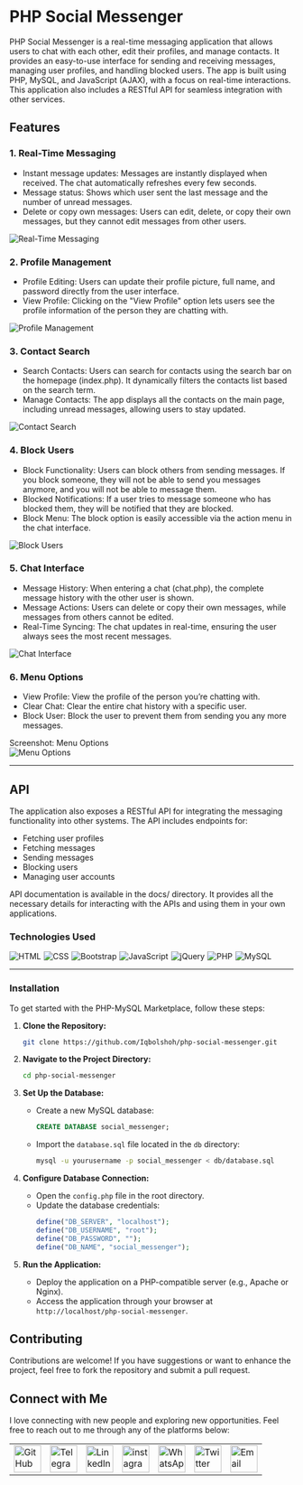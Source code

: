 # PHP Social Messenger

PHP Social Messenger is a real-time messaging application that allows users to chat with each other, edit their profiles, and manage contacts. It provides an easy-to-use interface for sending and receiving messages, managing user profiles, and handling blocked users. The app is built using PHP, MySQL, and JavaScript (AJAX), with a focus on real-time interactions. This application also includes a RESTful API for seamless integration with other services.

## Features

### 1. Real-Time Messaging
   - Instant message updates: Messages are instantly displayed when received. The chat automatically refreshes every few seconds.
   - Message status: Shows which user sent the last message and the number of unread messages.
   - Delete or copy own messages: Users can edit, delete, or copy their own messages, but they cannot edit messages from other users.
 
   ![Real-Time Messaging](./src/images/real_time.png)

### 2. Profile Management
   - Profile Editing: Users can update their profile picture, full name, and password directly from the user interface.
   - View Profile: Clicking on the "View Profile" option lets users see the profile information of the person they are chatting with.

   ![Profile Management](./src/images/profile-management.png)

### 3. Contact Search
   - Search Contacts: Users can search for contacts using the search bar on the homepage (index.php). It dynamically filters the contacts list based on the search term.
   - Manage Contacts: The app displays all the contacts on the main page, including unread messages, allowing users to stay updated.

   ![Contact Search](./src/images/contact-search.png)

### 4. Block Users
   - Block Functionality: Users can block others from sending messages. If you block someone, they will not be able to send you messages anymore, and you will not be able to message them.
   - Blocked Notifications: If a user tries to message someone who has blocked them, they will be notified that they are blocked.
   - Block Menu: The block option is easily accessible via the action menu in the chat interface.

   ![Block Users](./src/images/block-users.png)

### 5. Chat Interface
   - Message History: When entering a chat (chat.php), the complete message history with the other user is shown.
   - Message Actions: Users can delete or copy their own messages, while messages from others cannot be edited.
   - Real-Time Syncing: The chat updates in real-time, ensuring the user always sees the most recent messages.

   ![Chat Interface](./src/images/chat-interface.png)

### 6. Menu Options
   - View Profile: View the profile of the person you’re chatting with.
   - Clear Chat: Clear the entire chat history with a specific user.
   - Block User: Block the user to prevent them from sending you any more messages.

   Screenshot: Menu Options  
   ![Menu Options](https://via.placeholder.com/600x400?text=Menu+Options)

---

## API

The application also exposes a RESTful API for integrating the messaging functionality into other systems. The API includes endpoints for:

- Fetching user profiles
- Fetching messages
- Sending messages
- Blocking users
- Managing user accounts

API documentation is available in the docs/ directory. It provides all the necessary details for interacting with the APIs and using them in your own applications.

### Technologies Used

<div style="display: flex; flex-wrap: wrap; gap: 5px;">
    <img src="https://img.shields.io/badge/HTML-%23E34F26.svg?style=for-the-badge&logo=html5&logoColor=white" alt="HTML">
    <img src="https://img.shields.io/badge/CSS-%231572B6.svg?style=for-the-badge&logo=css3&logoColor=white" alt="CSS">
    <img src="https://img.shields.io/badge/Bootstrap-%23563D7C.svg?style=for-the-badge&logo=bootstrap&logoColor=white" alt="Bootstrap">
    <img src="https://img.shields.io/badge/JavaScript-%23F7DF1C.svg?style=for-the-badge&logo=javascript&logoColor=black" alt="JavaScript">
    <img src="https://img.shields.io/badge/jQuery-%230e76a8.svg?style=for-the-badge&logo=jquery&logoColor=white" alt="jQuery">
    <img src="https://img.shields.io/badge/PHP-%23777BB4.svg?style=for-the-badge&logo=php&logoColor=white" alt="PHP">
    <img src="https://img.shields.io/badge/MySQL-%234479A1.svg?style=for-the-badge&logo=mysql&logoColor=white" alt="MySQL">
</div>

---

### Installation

To get started with the PHP-MySQL Marketplace, follow these steps:

1. **Clone the Repository:**
   ```bash
   git clone https://github.com/Iqbolshoh/php-social-messenger.git
   ```

2. **Navigate to the Project Directory:**
   ```bash
   cd php-social-messenger
   ```

3. **Set Up the Database:**
   - Create a new MySQL database:
     ```sql
     CREATE DATABASE social_messenger;
     ```

   - Import the `database.sql` file located in the `db` directory:
     ```bash
     mysql -u yourusername -p social_messenger < db/database.sql
     ```

4. **Configure Database Connection:**
   - Open the `config.php` file in the root directory.
   - Update the database credentials:
     ```php
     define("DB_SERVER", "localhost");
     define("DB_USERNAME", "root");
     define("DB_PASSWORD", "");
     define("DB_NAME", "social_messenger");
     ```

5. **Run the Application:**
   - Deploy the application on a PHP-compatible server (e.g., Apache or Nginx).
   - Access the application through your browser at `http://localhost/php-social-messenger`.

## Contributing

Contributions are welcome! If you have suggestions or want to enhance the project, feel free to fork the repository and submit a pull request.


## Connect with Me

I love connecting with new people and exploring new opportunities. Feel free to reach out to me through any of the platforms below:

<table>
    <tr>
        <td>
            <a href="https://github.com/iqbolshoh">
                <img src="https://raw.githubusercontent.com/rahuldkjain/github-profile-readme-generator/master/src/images/icons/Social/github.svg"
                    height="48" width="48" alt="GitHub" />
            </a>
        </td>
        <td>
            <a href="https://t.me/iqbolshoh_777">
                <img src="https://github.com/gayanvoice/github-active-users-monitor/blob/master/public/images/icons/telegram.svg"
                    height="48" width="48" alt="Telegram" />
            </a>
        </td>
        <td>
            <a href="https://www.linkedin.com/in/iiqbolshoh/">
                <img src="https://github.com/gayanvoice/github-active-users-monitor/blob/master/public/images/icons/linkedin.svg"
                    height="48" width="48" alt="LinkedIn" />
            </a>
        </td>
        <td>
            <a href="https://instagram.com/iqbolshoh_777" target="blank"><img align="center"
                    src="https://raw.githubusercontent.com/rahuldkjain/github-profile-readme-generator/master/src/images/icons/Social/instagram.svg"
                    alt="instagram" height="48" width="48" /></a>
        </td>
        <td>
            <a href="https://wa.me/qr/22PVFQSMQQX4F1">
                <img src="https://github.com/gayanvoice/github-active-users-monitor/blob/master/public/images/icons/whatsapp.svg"
                    height="48" width="48" alt="WhatsApp" />
            </a>
        </td>
        <td>
            <a href="https://x.com/iqbolshoh_777">
                <img src="https://img.shields.io/badge/X-000000?style=for-the-badge&logo=x&logoColor=white" height="48"
                    width="48" alt="Twitter" />
            </a>
        </td>
        <td>
            <a href="mailto:iilhomjonov777@gmail.com">
                <img src="https://github.com/gayanvoice/github-active-users-monitor/blob/master/public/images/icons/gmail.svg"
                    height="48" width="48" alt="Email" />
            </a>
        </td>
    </tr>
</table>

